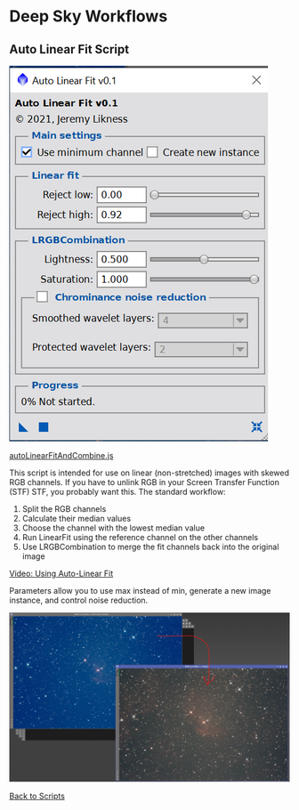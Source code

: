 # Deep Sky Workflows

## Auto Linear Fit Script

![Auto Linear Fit Dialog](./images/autolinearfitdialog.png)

[autoLinearFitAndCombine.js](../autoLinearFitAndCombine.js)

This script is intended for use on linear (non-stretched) images with skewed RGB channels. If you have to unlink RGB in your Screen Transfer Function (STF) STF, you probably want this. The standard workflow:

1. Split the RGB channels
2. Calculate their median values
3. Choose the channel with the lowest median value
4. Run LinearFit using the reference channel on the other channels
5. Use LRGBCombination to merge the fit channels back into the original image

[Video: Using Auto-Linear Fit](https://youtu.be/adN3yi84hK4)

Parameters allow you to use max instead of min, generate a new image instance, and control noise reduction.

![Auto Linear Fit Example](./images/autolinearfitexample.png)

[Back to Scripts](../README.md)